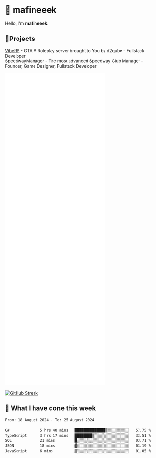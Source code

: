 # 👋 mafineeek
Hello, I'm **mafineeek**.

## 📝Projects

[VibeRP](https://v-rp.pl) - GTA V Roleplay server brought to You by d2qube - Fullstack Developer<br/>
SpeedwayManager - The most advanced Speedway Club Manager - Founder, Game Designer, Fullstack Developer


![](./github-metrics.svg)

[![GitHub Streak](https://streak-stats.demolab.com/?user=mafineeek)](https://git.io/streak-stats)

## 📰 What I have done this week
<!--START_SECTION:waka-->

```txt
From: 18 August 2024 - To: 25 August 2024

C#              5 hrs 40 mins   ██████████████▒░░░░░░░░░░   57.75 %
TypeScript      3 hrs 17 mins   ████████▒░░░░░░░░░░░░░░░░   33.51 %
SQL             21 mins         █░░░░░░░░░░░░░░░░░░░░░░░░   03.71 %
JSON            18 mins         ▓░░░░░░░░░░░░░░░░░░░░░░░░   03.19 %
JavaScript      6 mins          ▒░░░░░░░░░░░░░░░░░░░░░░░░   01.05 %
```

<!--END_SECTION:waka-->

